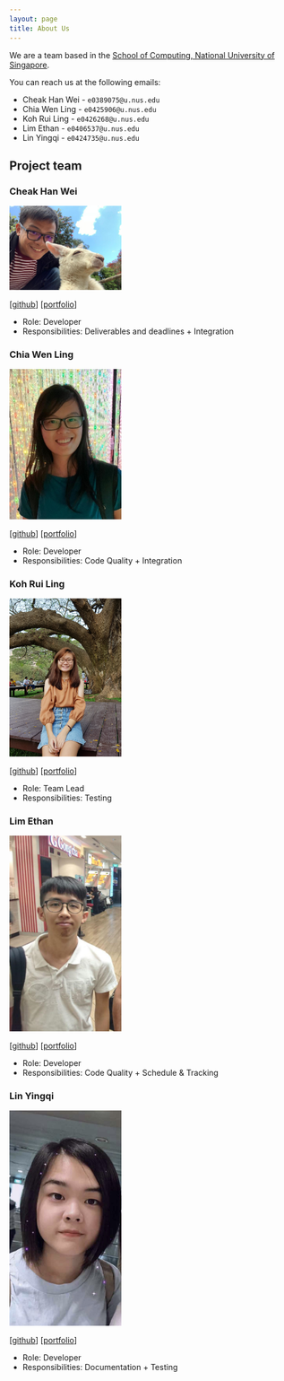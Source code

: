 ```yaml
---
layout: page
title: About Us
---
```


We are a team based in the [School of Computing, National University of Singapore](http://www.comp.nus.edu.sg).

You can reach us at the following emails:
- Cheak Han Wei - `e0389075@u.nus.edu`
- Chia Wen Ling - `e0425906@u.nus.edu`
- Koh Rui Ling - `e0426268@u.nus.edu`
- Lim Ethan - `e0406537@u.nus.edu`
- Lin Yingqi - `e0424735@u.nus.edu`

## Project team

### Cheak Han Wei

<img src="images/hanweic53.png" width="200px">

[[github](https://github.com/hanweic53)]
[[portfolio](team/hanweic53.md)]

* Role: Developer
* Responsibilities: Deliverables and deadlines + Integration

### Chia Wen Ling

<img src="images/cwenling.png" width="200px">

[[github](http://github.com/cwenling)]
[[portfolio](team/cwenling.md)]

* Role: Developer
* Responsibilities: Code Quality + Integration

### Koh Rui Ling

<img src="images/ruilingk.png" width="200px">

[[github](http://github.com/ruilingk)]
[[portfolio](team/ruilingk.md)]

* Role: Team Lead
* Responsibilities: Testing

### Lim Ethan

<img src="images/ethan-l-m-e.png" width="200px">

[[github](http://github.com/ethan-l-m-e)]
[[portfolio](team/ethan-l-m-e.md)]

* Role: Developer
* Responsibilities: Code Quality + Schedule & Tracking

### Lin Yingqi

<img src="images/yingqi0607.png" width="200px">

[[github](http://github.com/yingqi0607)]
[[portfolio](team/yingqi0607.md)]

* Role: Developer
* Responsibilities: Documentation + Testing
